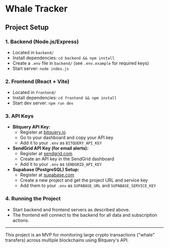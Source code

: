 # Whale Tracker

## Project Setup

### 1. Backend (Node.js/Express)
- Located in `backend/`
- Install dependencies: `cd backend && npm install`
- Create a `.env` file in `backend/` (see `.env.example` for required keys)
- Start server: `node index.js`

### 2. Frontend (React + Vite)
- Located in `frontend/`
- Install dependencies: `cd frontend && npm install`
- Start dev server: `npm run dev`

### 3. API Keys
- **Bitquery API Key:**
  - Register at [bitquery.io](https://bitquery.io/)
  - Go to your dashboard and copy your API key
  - Add it to your `.env` as `BITQUERY_API_KEY`
- **SendGrid API Key (for email alerts):**
  - Register at [sendgrid.com](https://sendgrid.com/)
  - Create an API key in the SendGrid dashboard
  - Add it to your `.env` as `SENDGRID_API_KEY`
- **Supabase (PostgreSQL) Setup:**
  - Register at [supabase.com](https://supabase.com/)
  - Create a new project and get the project URL and service key
  - Add them to your `.env` as `SUPABASE_URL` and `SUPABASE_SERVICE_KEY`

### 4. Running the Project
- Start backend and frontend servers as described above.
- The frontend will connect to the backend for all data and subscription actions.

---

This project is an MVP for monitoring large crypto transactions ("whale" transfers) across multiple blockchains using Bitquery's API.